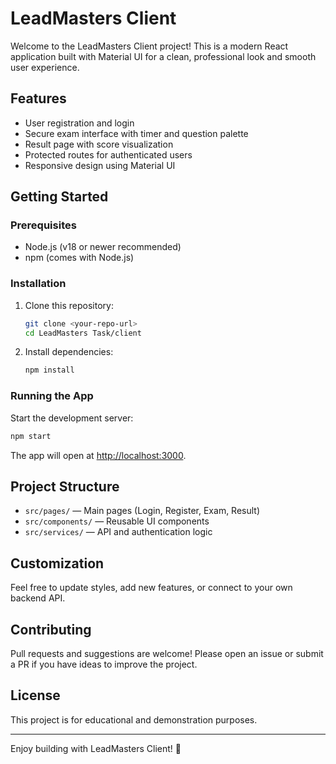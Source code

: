 # LeadMasters Client

Welcome to the LeadMasters Client project! This is a modern React application built with Material UI for a clean, professional look and smooth user experience.

## Features
- User registration and login
- Secure exam interface with timer and question palette
- Result page with score visualization
- Protected routes for authenticated users
- Responsive design using Material UI

## Getting Started

### Prerequisites
- Node.js (v18 or newer recommended)
- npm (comes with Node.js)

### Installation
1. Clone this repository:
   ```sh
   git clone <your-repo-url>
   cd LeadMasters Task/client
   ```
2. Install dependencies:
   ```sh
   npm install
   ```

### Running the App
Start the development server:
```sh
npm start
```
The app will open at [http://localhost:3000](http://localhost:3000).

## Project Structure
- `src/pages/` — Main pages (Login, Register, Exam, Result)
- `src/components/` — Reusable UI components
- `src/services/` — API and authentication logic

## Customization
Feel free to update styles, add new features, or connect to your own backend API.

## Contributing
Pull requests and suggestions are welcome! Please open an issue or submit a PR if you have ideas to improve the project.

## License
This project is for educational and demonstration purposes.

---

Enjoy building with LeadMasters Client! 🚀

